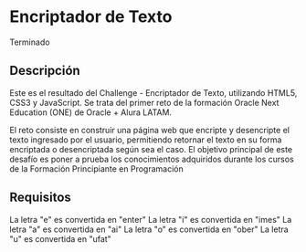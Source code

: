 <h1>Encriptador de Texto</h1>
<p>Terminado</p>

<h2>Descripción</h2>
<p>Este es el resultado del Challenge - Encriptador de Texto, utilizando HTML5, CSS3 y JavaScript. Se trata del primer reto de la formación Oracle Next Education (ONE) de Oracle + Alura LATAM.

El reto consiste en construir una página web que encripte y desencripte el texto ingresado por el usuario, permitiendo retornar el texto en su forma encriptada o desencriptada según sea el caso. El objetivo principal de este desafío es poner a prueba los conocimientos adquiridos durante los cursos de la Formación Principiante en Programación</p>

<h2>Requisitos</h2>
La letra "e" es convertida en "enter"
La letra "i" es convertida en "imes"
La letra "a" es convertida en "ai"
La letra "o" es convertida en "ober"
La letra "u" es convertida en "ufat"
